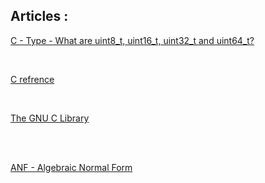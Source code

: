 ## Articles :

[C - Type - What are uint8_t, uint16_t, uint32_t and uint64_t? ](https://www.badprog.com/c-type-what-are-uint8-t-uint16-t-uint32-t-and-uint64-t)

<br/>

[C refrence](https://en.cppreference.com/w/c)

<br/>

[The GNU C Library](https://www.gnu.org/software/libc/manual/html_node/index.html#SEC_Contents)

<br/>

<br/>

[ANF - Algebraic Normal Form ](https://blog.demofox.org/2016/04/09/turning-a-truth-table-into-a-digital-circuit-anf/)

<br/>

